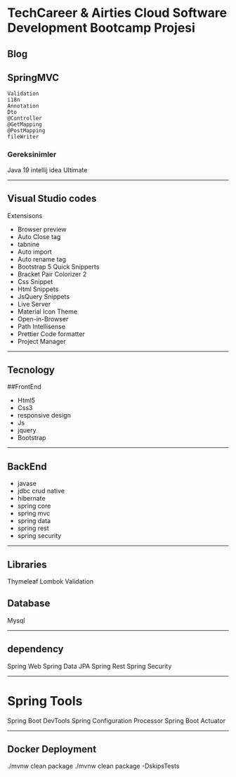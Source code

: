 # TechCareer & Airties Cloud Software Development Bootcamp Projesi
## Blog


## SpringMVC
```shell
Validation
i18n
Annotation
Dto
@Controller
@GetMapping
@PostMapping
fileWriter
```


### Gereksinimler
Java 19
intellij idea Ultimate 

---

## Visual Studio codes
Extensisons
- Browser preview
- Auto Close tag
- tabnine
- Auto import
- Auto rename tag
- Bootstrap 5 Quick Snipperts
- Bracket Pair Colorizer 2
- Css Snippet
- Html Snippets
- JsQuery Snippets
- Live Server
- Material Icon Theme
- Open-in-Browser
- Path Intellisense
- Prettier Code formatter
- Project Manager


---

## Tecnology
##FrontEnd
- Html5
- Css3
- responsive design
- Js
- jquery
- Bootstrap

---

## BackEnd
* javase
* jdbc crud native
* hibernate
* spring core
* spring mvc
* spring data
* spring rest
* spring security

---

## Libraries
Thymeleaf
Lombok
Validation

## Database
Mysql


---
## dependency
Spring Web
Spring Data JPA
Spring Rest
Spring Security

---
# Spring Tools
Spring Boot DevTools
Spring Configuration Processor
Spring Boot Actuator

---

## Docker Deployment
./mvnw clean package 
./mvnw clean package -DskipsTests



